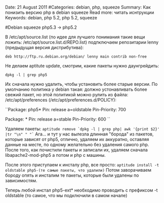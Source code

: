 Date: 21 August 2011
#Categories: debian, php, squeeze
Summary: Как понизить версию php в debian squeeze
Read more: читать иснтрукции
Keywords: debian, php 5.2, php 5.2, squeeze

#Debian squeeze php5.3 -> php5.2

В /etc/apt/source.list (по идее для лучшего понимания такие вещи ложить: /etc/apt/source.list.d/REPO.list)
подпключаем репозитарии lenny (предыдущая версия дистрибутива):

``deb http://ftp.ru.debian.org/debian/ lenny main contrib non-free``

Не делаем aptitute update, смотрим, какие пакеты нужно даунгрейдить:

``dpkg -l | grep php5``

Их сначала нужно удалить, чтобы установить более старые версии.
По умолчанию политика у debian такая: должно устонавливать более свежий пакет, но этой политикой можно рулить из файла:
/etc/apt/preferences (/etc/apt/preferences.d/POLICY):

``Package: php5*
Pin: release a=oldstable
Pin-Priority: 700

Package: *
Pin: release a=stable
Pin-Priority: 600
``

Удаляем пакеты:
``
aptitude remove `dpkg -l | grep php| awk '{print $2}' |tr "\n" " "`
``
Ага... и тут у нас вылезла длинная "борода" из пакетов, которые зависят от php5, отлично, удаляем их аккуратно, оставляя данные на месте, по одному
желательно без удаления самого php. После того, как почистили пакеты и записали их, удаляем сначала libapache2-mod-php5 а потом и php с машины.

После этого приступаем к инсталу php, все просто:
``
aptitude install -t oldstable php5-(те самые пакеты, что удалили)
``
Потом заворачиваем бороду опять и инсталим те пакеты, которые были удалены по зависимостям.

Теперь любой инстал php5-ext* необходимо проводить с префиксом -t oldstable (то самое, что мы подключили в самом начале)
